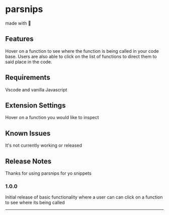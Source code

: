 # parsnips 

made with 🍵

## Features

Hover on a function to see where the function is being called in your code base.
Users are also able to click on the list of functions to direct them to said place in the code.

## Requirements

Vscode and vanilla Javascript

## Extension Settings

Hover on a function you would like to inspect

## Known Issues

It's not currently working or released

## Release Notes

Thanks for using parsnips for yo snippets

### 1.0.0

Initial release of basic functionality where a user can can click on a function to see where its being called



-----------------------------------------------------------------------------------------------------------
